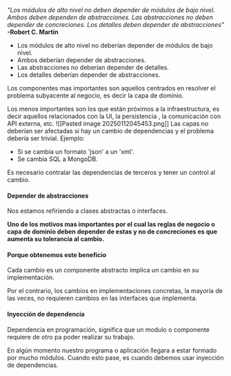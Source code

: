 *"Los módulos de alto nivel no deben depender de módulos de bajo nivel. Ambos deben dependen de abstracciones. Las abstracciones no deben depender de concreciones. Los detalles deben depender de abstracciones"*
**-Robert C. Martin**

* Los módulos de alto nivel no deberían  depender de módulos de bajo nivel.
* Ambos deberían depender de abstracciones.
* Las abstracciones no deberían depender de detalles.
* Los detalles deberían depender de abstracciones.

Los componentes mas importantes son aquellos centrados en resolver el problema subyacente al negocio, es decir la capa de dominio.

Los menos importantes son los que están próximos a la infraestructura, es decir aquellos relacionados con la UI, la persistencia , la comunicación con API externa, etc. 
![[Pasted image 20250112045453.png]]
Las capas no deberían ser afectadas si hay un cambio de dependencias y el problema debería ser trivial.
Ejemplo: 
* Si se cambia un formato 'json' a un 'xml'.
* Se cambia SQL a MongoDB.

Es necesario contralar las dependencias de terceros y tener un control al cambio.

#### Depender de abstracciones
Nos estamos refiriendo a clases abstractas o interfaces.

**Uno de los motivos mas importantes por el cual las reglas de negocio o capa de dominio deben depender de estas y no de concreciones es que aumenta su tolerancia al cambio.**

#### Porque obtenemos este beneficio
Cada cambio es un componente abstracto implica un cambio en su implementación.

Por el contrario, los cambios en implementaciones concretas, la mayoría de las veces, no requieren cambios en las interfaces que implementa.

#### Inyección de dependencia
Dependencia en programación, significa que un modulo o componente requiere de otro pa poder realizar su trabajo.

En algún momento nuestro programa o aplicación llegara a estar formado por mucho módulos. Cuando esto pase, es cuando debemos usar inyección de dependencias.